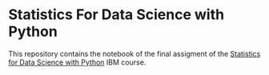 # Statistics For Data Science with Python

This repository contains the notebook of the final assigment of the [Statistics for Data Science with Python](https://www.coursera.org/learn/statistics-for-data-science-python/home/welcome) IBM course.
